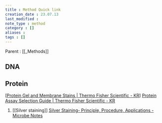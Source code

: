 ```yaml
---
title : Method Quick link
creation_date : 23.07.13
last_modified :
note_type : method
category : []
aliases : 
tags : []
---
```


Parent : [[_Methods]]

## DNA



## Protein
[[Protein Gel and Membrane Stains | Thermo Fisher Scientific - KR](https://www.thermofisher.com/kr/ko/home/life-science/protein-biology/protein-gel-electrophoresis/protein-gel-staining-imaging.html)]
[Protein Assay Selection Guide | Thermo Fisher Scientific - KR](https://www.thermofisher.com/kr/ko/home/life-science/protein-biology/protein-assays-analysis/protein-assays/protein-assay-selection-guide.html)

1. [[Silver staining]] 
	[Silver Staining- Principle, Procedure, Applications - Microbe Notes](https://microbenotes.com/silver-staining/)
